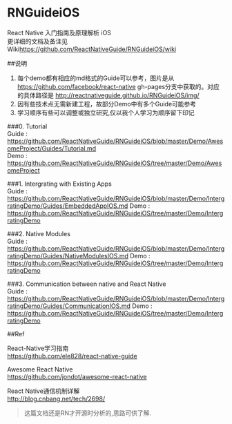 # RNGuideiOS
React Native 入门指南及原理解析 iOS  
更详细的文档及备注见Wiki<https://github.com/ReactNativeGuide/RNGuideiOS/wiki>

##说明
1. 每个demo都有相应的md格式的Guide可以参考，图片是从 https://github.com/facebook/react-native gh-pages分支中获取的。对应的具体路径是 http://reactnativeguide.github.io/RNGuideiOS/img/  
2. 因有些技术点无需新建工程，故部分Demo中有多个Guide可能参考
3. 学习顺序有些可以调整或独立研究,仅以我个人学习为顺序留下印记

###0. Tutorial  
Guide : https://github.com/ReactNativeGuide/RNGuideiOS/blob/master/Demo/AwesomeProject/Guides/Tutorial.md  
Demo : https://github.com/ReactNativeGuide/RNGuideiOS/tree/master/Demo/AwesomeProject

###1. Intergrating with Existing Apps  
Guide : https://github.com/ReactNativeGuide/RNGuideiOS/blob/master/Demo/IntergratingDemo/Guides/EmbeddedAppIOS.md
Demo : https://github.com/ReactNativeGuide/RNGuideiOS/tree/master/Demo/IntergratingDemo

###2. Native Modules  
Guide : https://github.com/ReactNativeGuide/RNGuideiOS/blob/master/Demo/IntergratingDemo/Guides/NativeModulesIOS.md
Demo : https://github.com/ReactNativeGuide/RNGuideiOS/tree/master/Demo/IntergratingDemo

###3. Communication between native and React Native  
Guide : https://github.com/ReactNativeGuide/RNGuideiOS/blob/master/Demo/IntergratingDemo/Guides/CommunicationIOS.md
Demo : https://github.com/ReactNativeGuide/RNGuideiOS/tree/master/Demo/IntergratingDemo

##Ref

React-Native学习指南  
https://github.com/ele828/react-native-guide  
  
Awesome React Native  
https://github.com/jondot/awesome-react-native

React Native通信机制详解  
http://blog.cnbang.net/tech/2698/
> 这篇文档还是RN才开源时分析的,思路可供了解.
